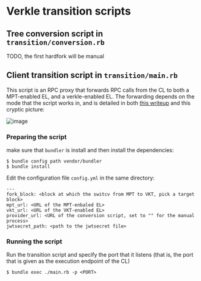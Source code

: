 # Verkle transition scripts

## Tree conversion script in `transition/conversion.rb`

TODO, the first hardfork will be manual

## Client transition script in `transition/main.rb`

This script is an RPC proxy that forwards RPC calls from the CL to both a MPT-enabled EL, and a verkle-enabled EL. The forwarding depends on the mode that the script works in, and is detailed in both [this writeup](https://docs.ethpandaops.io/knowledge-dump/Ethereum/verkle-shadow-forks/) and this cryptic picture:

![image](https://user-images.githubusercontent.com/3272758/219324606-aaaf77e7-d5a7-400c-8ca1-941b961db10e.png)

### Preparing the script

make sure that `bundler` is install and then install the dependencies:

```
$ bundle config path vendor/bundler
$ bundle install
```

Edit the configuration file `config.yml` in the same directory:

```
---
fork_block: <block at which the switcv from MPT to VKT, pick a target block>
mpt_url: <URL of the MPT-enbaled EL>
vkt_url: <URL of the VKT-enabled EL>
provider_url: <URL of the conversion script, set to "" for the manual process>
jwtsecret_path: <path to the jwtsecret file>
```

### Running the script

Run the transition script and specify the port that it listens (that is, the port that is given as the execution endpoint of the CL)

```
$ bundle exec ./main.rb -p <PORT>
```
